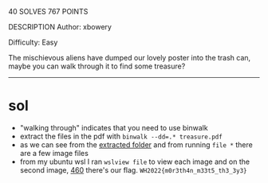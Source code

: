 40 SOLVES 767 POINTS

DESCRIPTION
Author: xbowery

Difficulty: Easy

The mischievous aliens have dumped our lovely poster into the trash can, maybe you can walk through it to find some treasure?

---
# sol
- "walking through" indicates that you need to use binwalk
- extract the files in the pdf with `binwalk --dd=.* treasure.pdf`
- as we can see from the [extracted folder](./_treasure.pdf.extracted) and from running `file *` there are a few image files
- from my ubuntu wsl I ran `wslview file` to view each image and on the second image, [460](./_treasure.pdf.extracted/460.jpg) there's our flag.
`WH2022{m0r3th4n_m33t5_th3_3y3}`
